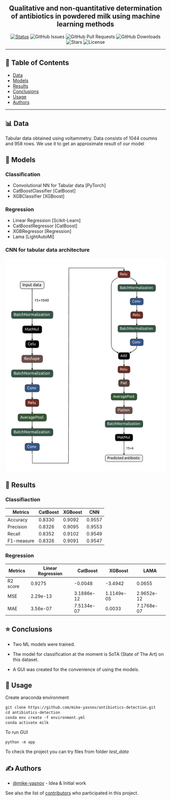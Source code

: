 <h2 align="center">
Qualitative and non-quantitative determination of antibiotics in powdered milk using machine learning methods</h3>
<div align="center">

[![Status](https://img.shields.io/badge/status-active-success.svg)]()
![GitHub Issues](https://img.shields.io/github/issues/mike-yasnov/detecting_antibiotics.svg)
![GitHub Pull Requests](https://img.shields.io/github/issues-pr/mike-yasnov/detecting_antibiotics.svg)
![GitHub Downloads](https://img.shields.io/github/downloads/mike-yasnov/detecting_antibiotics/total.svg)
![Stars](https://img.shields.io/github/stars/mike-yasnov/detecting_antibiotics.svg)
![License](https://img.shields.io/badge/license-MIT-blue.svg)

</div>

---


## 📝 Table of Contents

- [Data](#data)
- [Models](#models)
- [Results](#results)
- [Сonclusions](#conclusions)
- [Usage](#usage)
- [Authors](#authors)

---

## 📊 Data <a name = "data"></a>

Tabular data obtained using voltammetry. Data consists of 1044 coumns and 958 rows. We use it to get an approximate result of our model

## 🧨 Models <a name = "models"></a>

### Classification 
- Convolutional NN for Tabular data [PyTorch]
- CatBoostClassifier  [CatBoost]
- XGBClassifier [XGBoost]

### Regression
- Linear Regression [Scikit-Learn]
- CatBoostRegressor [CatBoost]
- XGBRegressor [Regression]
- Lama [LightAutoMl]

### CNN for tabular data architecture 
![CNN Architecture](https://github.com/mike-yasnov/antibiotics-detection/blob/main/imgs/CNN-architecture.png?raw=true)


## 🏁 Results <a name = "results"></a>
### Classifiaction
| Metrics    | CatBoost      | XGBoost    | CNN      |
| ---------- | ------------- | ---------- | -------- |
| Accuracy   | 0.8330        | 0.9092     | 0.9557   |
| Precision  | 0.8326        | 0.9095     | 0.9553   |
| Recall     | 0.8352        | 0.9102     | 0.9549   |
| F1-measure | 0.8326        | 0.9091     | 0.9547   |

 

### Regression

| Metrics    | Linear Regression      | CatBoost    | XGBoost    | LAMA       |
| ---------- | ---------------------- | ----------- | ---------- | --------   |
| R2 score   | 0.9275                 | -0.0048     | -3.4942    | 0.0655     |
| MSE        | 2.29e-13               | 3.1886e-12  | 1.1149e-05 | 2.9652e-12 |
| MAE        | 3.56e-07               | 7.5134e-07  | 0.0033     | 7.1768e-07 |


## ⭐ Сonclusions <a name = "сonclusions"></a>

- Two ML models were trained.
- The model for classification at the moment is SoTA (State of The Art) on this dataset.

- A GUI was created for the convenience of using the models.


## 🎈 Usage <a name="usage"></a>
Create anaconda environment

```
git clone https://github.com/mike-yasnov/antibiotics-detection.git
cd antibiotics-detection
conda env create -f environment.yml
conda activate milk
```

To run GUI
```
python -m app
```

To check the project you can try files from folder *test_data*
## ✍️ Authors <a name = "authors"></a>

- [@mike-yasnov](https://github.com/mike-yasnov) - Idea & Initial work

See also the list of [contributors](https://github.com/mike-yasnov/antibiotics-detection/contributors) who participated in this project.

